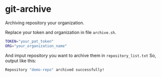 # git-archive
Archiving repository your organization.

Replace your token and organization in file `archive.sh`.
```bash
TOKEN="your_pat_token"
ORG="your_organization_name"
```
And imput repository you want to archive them in `repository_list.txt`
So, output like this: 
```bash
Repository "demo-repo" archived successfully!
```
